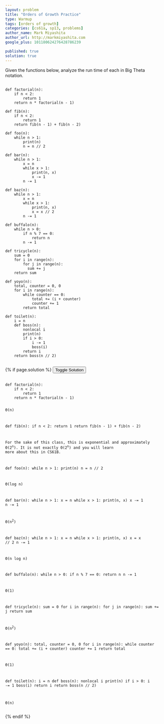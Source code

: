 ```yaml
---
layout: problem
title: "Orders of Growth Practice"
type: Warmup
tags: [orders of growth]
categories: [cs61a, sp13, problems]
author_name: Mark Miyashita
author_url: http://markmiyashita.com
google_plus: 101180624276428786239

published: true
solution: true
---
```

<p>
  Given the functions below, analyze the run time of each in Big Theta notation.
</p>

<pre>
  <code class="prettyprint">
def factorial(n):
    if n < 2:
        return 1
    return n * factorial(n - 1)

def fib(n):
    if n < 2:
        return 1
    return fib(n - 1) + fib(n - 2)

def foo(n):
    while n > 1:
        print(n)
        n = n // 2

def bar(n):
    while n > 1:
        x = n
        while x > 1:
            print(n, x)
            x -= 1
        n -= 1

def baz(n):
    while n > 1:
        x = n
        while x > 1:
            print(n, x)
            x = x // 2
        n -= 1

def buffalo(n):
    while n > 0:
        if n % 7 == 0:
            return n
        n -= 1

def tricycle(n):
    sum = 0
    for i in range(n):
        for j in range(n):
          sum += j
    return sum

def yoyo(n):
    total, counter = 0, 0
    for i in range(n):
        while counter == 0:
            total += (i + counter)
            counter += 1
        return total

def toilet(n):
    i = n
    def boss(n):
        nonlocal i
        print(n)
        if i > 0:
            i -= 1
            boss(i)
        return i
    return boss(n // 2)
  </code>
</pre>

{% if page.solution %}
<button onclick="toggleSolution()">Toggle Solution</button>

<div class="solution">
  <pre>
    <code class="prettyprint">
def factorial(n):
    if n < 2:
        return 1
    return n * factorial(n - 1)

&#920;(n)

def fib(n):
    if n < 2:
        return 1
    return fib(n - 1) + fib(n - 2)

For the sake of this class, this is exponential and approximately &#920;(2<sup>n</sup>). It is not exactly &#920;(2<sup>n</sup>) and you will learn more about this in CS61B.

def foo(n):
    while n > 1:
        print(n)
        n = n // 2

&#920;(log n)

def bar(n):
    while n > 1:
        x = n
        while x > 1:
            print(n, x)
            x -= 1
        n -= 1

&#920;(n<sup>2</sup>)

def baz(n):
    while n > 1:
        x = n
        while x > 1:
            print(n, x)
            x = x // 2
        n -= 1

&#920;(n log n)

def buffalo(n):
    while n > 0:
        if n % 7 == 0:
            return n
        n -= 1

&#920;(1)

def tricycle(n):
    sum = 0
    for i in range(n):
        for j in range(n):
          sum += j
    return sum

&#920;(n<sup>2</sup>)

def yoyo(n):
    total, counter = 0, 0
    for i in range(n):
        while counter == 0:
            total += (i + counter)
            counter += 1
        return total

&#920;(1)

def toilet(n):
    i = n
    def boss(n):
        nonlocal i
        print(n)
        if i > 0:
            i -= 1
            boss(i)
        return i
    return boss(n // 2)

&#920;(n)
    </code>
  </pre>
  
  <p>
    
  </p>
</div>
{% endif %}
